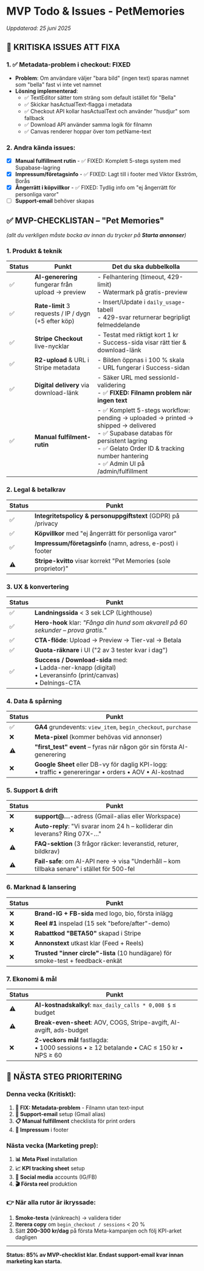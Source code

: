 # MVP Todo & Issues - PetMemories
*Uppdaterad: 25 juni 2025*

## 🚨 KRITISKA ISSUES ATT FIXA

### **1. ✅ Metadata-problem i checkout: FIXED**
- **Problem**: Om användare väljer "bara bild" (ingen text) sparas namnet som "bella" fast vi inte vet namnet
- **Lösning implementerad**: 
  - ✅ TextEditor sätter tom sträng som default istället för "Bella"
  - ✅ Skickar hasActualText-flagga i metadata
  - ✅ Checkout API kollar hasActualText och använder "husdjur" som fallback
  - ✅ Download API använder samma logik för filnamn
  - ✅ Canvas renderer hoppar över tom petName-text

### **2. Andra kända issues:**
- [x] **Manual fulfillment rutin** - ✅ FIXED: Komplett 5-stegs system med Supabase-lagring
- [x] **Impressum/företagsinfo** - ✅ FIXED: Lagt till i footer med Viktor Ekström, Borås
- [x] **Ångerrätt i köpvillkor** - ✅ FIXED: Tydlig info om "ej ångerrätt för personliga varor"
- [ ] **Support-email** behöver skapas

## ✅ MVP-CHECKLISTAN – "Pet Memories"
*(allt du verkligen måste bocka av innan du trycker på **Starta annonser**)*

### **1. Produkt & teknik**
| Status | Punkt | Det du ska dubbelkolla |
|--------|-------|------------------------|
| ✅ | **AI-generering** fungerar från upload → preview | - Felhantering (timeout, 429-limit)<br>- Watermark på gratis-preview |
| ✅ | **Rate-limit** 3 requests / IP / dygn (+5 efter köp) | - Insert/Update i `daily_usage`-tabell<br>- 429-svar returnerar begripligt felmeddelande |
| ✅ | **Stripe Checkout** live-nycklar | - Testat med riktigt kort 1 kr<br>- Success-sida visar rätt tier & download-länk |
| ✅ | **R2-upload** & URL i Stripe metadata | - Bilden öppnas i 100 % skala<br>- URL fungerar i Success-sidan |
| ✅ | **Digital delivery** via download-länk | - Säker URL med sessionId-validering<br>- ✅ **FIXED: Filnamn problem när ingen text** |
| ✅ | **Manual fulfilment-rutin** | - ✅ Komplett 5-stegs workflow: pending → uploaded → printed → shipped → delivered<br>- ✅ Supabase databas för persistent lagring<br>- ✅ Gelato Order ID & tracking number hantering<br>- ✅ Admin UI på /admin/fulfillment |

### **2. Legal & betalkrav**
| Status | Punkt |
|--------|-------|
| ✅ | **Integritetspolicy & personuppgiftstext** (GDPR) på /privacy |
| ✅ | **Köpvillkor** med "ej ångerrätt för personliga varor" |
| ✅ | **Impressum/företagsinfo** (namn, adress, e-post) i footer |
| ⚠️ | **Stripe-kvitto** visar korrekt "Pet Memories (sole proprietor)" |

### **3. UX & konvertering**
| Status | Punkt |
|--------|-------|
| ✅ | **Landningssida** < 3 sek LCP (Lighthouse) |
| ✅ | **Hero-hook** klar: *"Fånga din hund som akvarell på 60 sekunder – prova gratis."* |
| ✅ | **CTA-flöde**: Upload → Preview → Tier-val → Betala |
| ✅ | **Quota-räknare** i UI ("2 av 3 tester kvar i dag") |
| ✅ | **Success / Download-sida** med:<br>• Ladda-ner-knapp (digital)<br>• Leveransinfo (print/canvas)<br>• Delnings-CTA |

### **4. Data & spårning**
| Status | Punkt |
|--------|-------|
| ✅ | **GA4** grundevents: `view_item`, `begin_checkout`, `purchase` |
| ❌ | **Meta-pixel** (kommer behövas vid annonser) |
| ⚠️ | **"first_test" event** – fyras när någon gör sin första AI-generering |
| ❌ | **Google Sheet** eller DB-vy för daglig KPI-logg:<br>• traffic • genereringar • orders • AOV • AI-kostnad |

### **5. Support & drift**
| Status | Punkt |
|--------|-------|
| ❌ | **support@…**-adress (Gmail-alias eller Workspace) |
| ❌ | **Auto-reply**: "Vi svarar inom 24 h – kolliderar din leverans? Ring 07X-…" |
| ⚠️ | **FAQ-sektion** (3 frågor räcker: leveranstid, returer, bildkrav) |
| ⚠️ | **Fail-safe**: om AI-API nere → visa "Underhåll – kom tillbaka senare" i stället för 500-fel |

### **6. Marknad & lansering**
| Status | Punkt |
|--------|-------|
| ❌ | **Brand-IG + FB-sida** med logo, bio, första inlägg |
| ❌ | **Reel #1** inspelad (15 sek "before/after"-demo) |
| ❌ | **Rabattkod "BETA50"** skapad i Stripe |
| ❌ | **Annonstext** utkast klar (Feed + Reels) |
| ❌ | **Trusted "inner circle"-lista** (10 hundägare) för smoke-test + feedback-enkät |

### **7. Ekonomi & mål**
| Status | Punkt |
|--------|-------|
| ⚠️ | **AI-kostnadskalkyl**: `max_daily_calls * 0,008 $` ≤ budget |
| ⚠️ | **Break-even-sheet**: AOV, COGS, Stripe-avgift, AI-avgift, ads-budget |
| ❌ | **2-veckors mål** fastlagda:<br>• 1000 sessions • ≥ 12 betalande • CAC ≤ 150 kr • NPS ≥ 60 |

## 🔧 NÄSTA STEG PRIORITERING

### **Denna vecka (Kritiskt):**
1. **🚨 FIX: Metadata-problem** - Filnamn utan text-input
2. **📧 Support-email** setup (Gmail alias)
3. **📋 Manual fulfillment** checklista för print orders
4. **🏢 Impressum** i footer

### **Nästa vecka (Marketing prep):**
1. **📊 Meta Pixel** installation
2. **📈 KPI tracking sheet** setup
3. **📱 Social media** accounts (IG/FB)
4. **🎬 Första reel** produktion

### **👉 När alla rutor är ikryssade:**
1. **Smoke-testa** (vänkreach) → validera tider
2. **Iterera copy** om `begin_checkout / sessions` < 20 %
3. Sätt **200–300 kr/dag** på första Meta-kampanjen och följ KPI-arket dagligen

---

**Status: 85% av MVP-checklist klar. Endast support-email kvar innan marketing kan starta.**